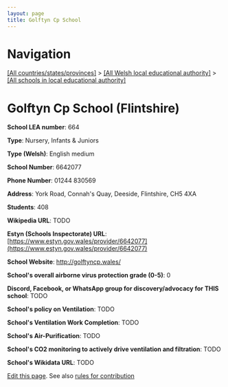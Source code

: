 ```yaml
---
layout: page
title: Golftyn Cp School
---
```

# Navigation

[[All countries/states/provinces]](../../..) > [[All Welsh local educational authority]](../..) > [[All schools in local educational authority]](..)

# Golftyn Cp School (Flintshire)

**School LEA number**: 664

**Type**: Nursery, Infants & Juniors

**Type (Welsh)**: English medium

**School Number**: 6642077

**Phone Number**: 01244 830569

**Address**: York Road, Connah's Quay, Deeside, Flintshire, CH5 4XA

**Students**: 408

**Wikipedia URL**: TODO

**Estyn (Schools Inspectorate) URL**: [https://www.estyn.gov.wales/provider/6642077](https://www.estyn.gov.wales/provider/6642077)

**School Website**: http://golftyncp.wales/

**School's overall airborne virus protection grade (0-5)**: 0

**Discord, Facebook, or WhatsApp group for discovery/advocacy for THIS school**: TODO

**School's policy on Ventilation**: TODO

**School's Ventilation Work Completion**: TODO

**School's Air-Purification**: TODO

**School's CO2 monitoring to actively drive ventilation and filtration**: TODO

**School's Wikidata URL**: TODO




[Edit this page](https://github.com/VentilationProject/Wales/edit/prif/./Flintshire/Golftyn_Cp_School.md). See also [rules for contribution](../../../contribution-rules/)